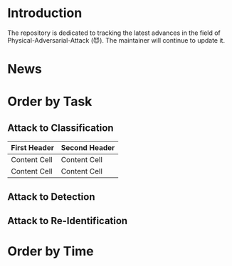 # Introduction
The repository is dedicated to tracking the latest advances in the field of Physical-Adversarial-Attack (:smiling_imp:). The maintainer will continue to update it.
# News
# Order by Task
## Attack to Classification
| First Header  | Second Header |
| ------------- | ------------- |
| Content Cell  | Content Cell  |
| Content Cell  | Content Cell  |
## Attack to Detection
## Attack to Re-Identification
# Order by Time